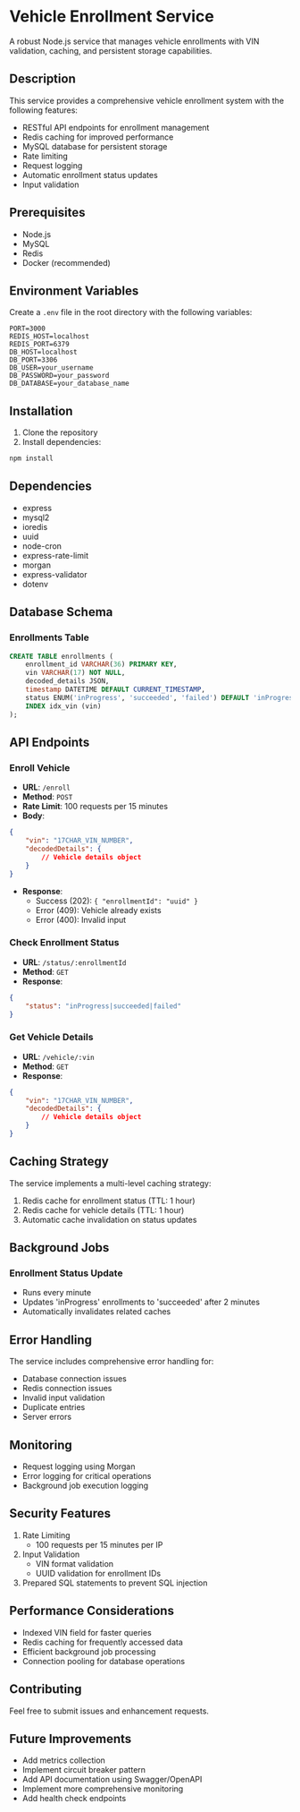 # Vehicle Enrollment Service

A robust Node.js service that manages vehicle enrollments with VIN validation, caching, and persistent storage capabilities.

## Description

This service provides a comprehensive vehicle enrollment system with the following features:
- RESTful API endpoints for enrollment management
- Redis caching for improved performance
- MySQL database for persistent storage
- Rate limiting
- Request logging
- Automatic enrollment status updates
- Input validation

## Prerequisites

- Node.js
- MySQL
- Redis
- Docker (recommended)

## Environment Variables

Create a `.env` file in the root directory with the following variables:

```env
PORT=3000
REDIS_HOST=localhost
REDIS_PORT=6379
DB_HOST=localhost
DB_PORT=3306
DB_USER=your_username
DB_PASSWORD=your_password
DB_DATABASE=your_database_name
```

## Installation

1. Clone the repository
2. Install dependencies:
```bash
npm install
```

## Dependencies

- express
- mysql2
- ioredis
- uuid
- node-cron
- express-rate-limit
- morgan
- express-validator
- dotenv

## Database Schema

### Enrollments Table
```sql
CREATE TABLE enrollments (
    enrollment_id VARCHAR(36) PRIMARY KEY,
    vin VARCHAR(17) NOT NULL,
    decoded_details JSON,
    timestamp DATETIME DEFAULT CURRENT_TIMESTAMP,
    status ENUM('inProgress', 'succeeded', 'failed') DEFAULT 'inProgress',
    INDEX idx_vin (vin)
);
```

## API Endpoints

### Enroll Vehicle
- **URL**: `/enroll`
- **Method**: `POST`
- **Rate Limit**: 100 requests per 15 minutes
- **Body**:
```json
{
    "vin": "17CHAR_VIN_NUMBER",
    "decodedDetails": {
        // Vehicle details object
    }
}
```
- **Response**: 
  - Success (202): `{ "enrollmentId": "uuid" }`
  - Error (409): Vehicle already exists
  - Error (400): Invalid input

### Check Enrollment Status
- **URL**: `/status/:enrollmentId`
- **Method**: `GET`
- **Response**:
```json
{
    "status": "inProgress|succeeded|failed"
}
```

### Get Vehicle Details
- **URL**: `/vehicle/:vin`
- **Method**: `GET`
- **Response**:
```json
{
    "vin": "17CHAR_VIN_NUMBER",
    "decodedDetails": {
        // Vehicle details object
    }
}
```

## Caching Strategy

The service implements a multi-level caching strategy:
1. Redis cache for enrollment status (TTL: 1 hour)
2. Redis cache for vehicle details (TTL: 1 hour)
3. Automatic cache invalidation on status updates

## Background Jobs

### Enrollment Status Update
- Runs every minute
- Updates 'inProgress' enrollments to 'succeeded' after 2 minutes
- Automatically invalidates related caches

## Error Handling

The service includes comprehensive error handling for:
- Database connection issues
- Redis connection issues
- Invalid input validation
- Duplicate entries
- Server errors

## Monitoring

- Request logging using Morgan
- Error logging for critical operations
- Background job execution logging

## Security Features

1. Rate Limiting
   - 100 requests per 15 minutes per IP
2. Input Validation
   - VIN format validation
   - UUID validation for enrollment IDs
3. Prepared SQL statements to prevent SQL injection

## Performance Considerations

- Indexed VIN field for faster queries
- Redis caching for frequently accessed data
- Efficient background job processing
- Connection pooling for database operations

## Contributing

Feel free to submit issues and enhancement requests.


## Future Improvements

- Add metrics collection
- Implement circuit breaker pattern
- Add API documentation using Swagger/OpenAPI
- Implement more comprehensive monitoring
- Add health check endpoints 